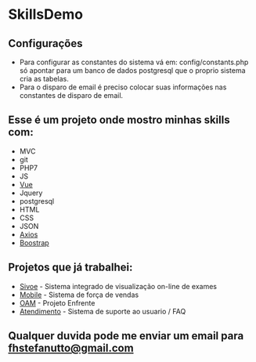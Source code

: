 # SkillsDemo

## Configurações
* Para configurar as constantes do sistema vá em: config/constants.php só apontar para um banco de dados postgresql que o proprio sistema cria as tabelas.
* Para o disparo de email é preciso colocar suas informações nas constantes de disparo de email.


## Esse é um projeto onde mostro minhas skills com:
* MVC
* git 
* PHP7
* JS
* [Vue](https://github.com/vuejs/vue)
* Jquery
* postgresql
* HTML
* CSS
* JSON
* [Axios](https://github.com/axios/axios)
* [Boostrap](https://getbootstrap.com/)

## Projetos que já trabalhei:
* [Sivoe](https://homolog.sivoe.med.br/) - Sistema integrado de visualização on-line de exames
* [Mobile](http://sistemas.tnsistemas.com.br/mobile/granopene) - Sistema de força de vendas
* [OAM](http://sistemas.tnsistemas.com.br/oam/) - Projeto Enfrente 
* [Atendimento](https://tnsistemas.com.br/atendimento/) - Sistema de suporte ao usuario / FAQ

## Qualquer duvida pode me enviar um email para fhstefanutto@gmail.com


